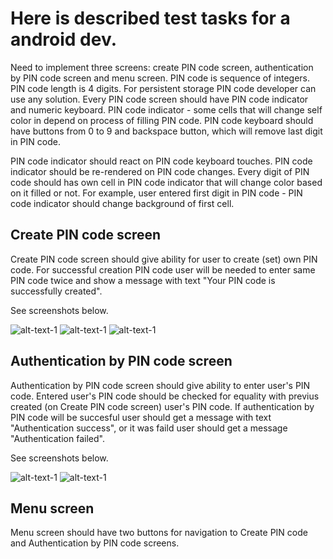 # Here is described test tasks for a android dev.

Need to implement three screens: create PIN code screen, authentication by PIN code screen and menu screen.
PIN code is sequence of integers. PIN code length is 4 digits.
For persistent storage PIN code developer can use any solution.
Every PIN code screen should have PIN code indicator and numeric keyboard. PIN code indicator - some cells that will change self color in depend on process of filling PIN code.
PIN code keyboard should have buttons from 0 to 9 and backspace button, which will remove last digit in PIN code.

PIN code indicator should react on PIN code keyboard touches. PIN code indicator should be re-rendered on PIN code changes. Every digit of PIN code should has own cell in PIN code indicator that will change color based on it filled or not. For example, user entered first digit in PIN code - PIN code indicator should change background of first cell.

## Create PIN code screen
Create PIN code screen should give ability for user to create (set) own PIN code.
For successful creation PIN code user will be needed to enter same PIN code twice and show a message with text "Your PIN code is successfully created".

See screenshots below.

![alt-text-1](./images/create-pin-first-step.png "Fist step") ![alt-text-1](./images/create-pin-second-step.png "Second step")
![alt-text-1](./images/create-pin-process.gif)

## Authentication by PIN code screen
Authentication by PIN code screen should give ability to enter user's PIN code. Entered user's PIN code should be checked for equality with previus created (on Create PIN code screen) user's PIN code. If authentication by PIN code will be succesful user should get a message with text "Authentication success", or it was faild user should get a message "Authentication failed".

See screenshots below.

![alt-text-1](./images/auth.png)
![alt-text-1](./images/auth-process.gif)

## Menu screen
Menu screen should have two buttons for navigation to Create PIN code and Authentication by PIN code screens.

